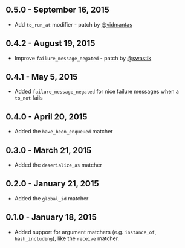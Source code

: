 ## 0.5.0 - September 16, 2015

- Add `to_run_at` modifier - patch by [@vidmantas](https://github.com/vidmantas)

## 0.4.2 - August 19, 2015

- Improve `failure_message_negated` - patch by [@swastik](https://github.com/swastik)

## 0.4.1 - May 5, 2015

- Added `failure_message_negated` for nice failure messages when a `to_not` fails

## 0.4.0 - April 20, 2015

- Added the `have_been_enqueued` matcher

## 0.3.0 - March 21, 2015

- Added the `deserialize_as` matcher

## 0.2.0 - January 21, 2015

- Added the `global_id` matcher

## 0.1.0 - January 18, 2015

- Added support for argument matchers (e.g. `instance_of`, `hash_including`), like the `receive` matcher.
